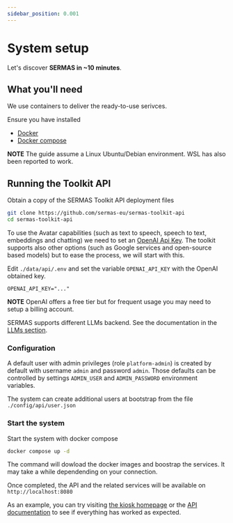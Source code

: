 ```yaml
---
sidebar_position: 0.001
---
```


# System setup

Let's discover **SERMAS in ~10 minutes**.

## What you'll need

We use containers to deliver the ready-to-use serivces.

Ensure you have installed

- [Docker](https://docs.docker.com/engine/install/)
- [Docker compose](https://docs.docker.com/compose/install/)

**NOTE** The guide assume a Linux Ubuntu/Debian environment. WSL has also been reported to work.

## Running the Toolkit API

Obtain a copy of the SERMAS Toolkit API deployment files

```sh
git clone https://github.com/sermas-eu/sermas-toolkit-api
cd sermas-toolkit-api
```

To use the Avatar capabilities (such as text to speech, speech to text, embeddings and chatting) we  need to set an [OpenAI Api Key](https://platform.openai.com/api-keys). The toolkit supports also other options (such as Google services and open-source based models) but to ease the process, we will start with this.


Edit `./data/api/.env` and set the variable `OPENAI_API_KEY` with the OpenAI obtained key.

```env
OPENAI_API_KEY="..."
```

**NOTE** OpenAI offers a free tier but for frequent usage you may need to setup a billing account. 

SERMAS supports different LLMs backend. See the documentation in the [LLMs section](../agent/llm/introduction).

### Configuration

A default user with admin privileges (role `platform-admin`) is created by default with username `admin` and password `admin`. Those defaults can be controlled by settings `ADMIN_USER` and `ADMIN_PASSWORD` environment variables.

The system can create additional users at bootstrap from the file `./config/api/user.json`

### Start the system

Start the system with docker compose

```sh
docker compose up -d
```

The command will dowload the docker images and boostrap the services. It may take a while dependending on your connection.

Once completed, the API and the related services will be available on `http://localhost:8080`

As an example, you can try visiting [the kiosk homepage](http://localhost:8080/) or the [API documentation](http://localhost:8080/api/swagger) to see if everything has worked as expected.
